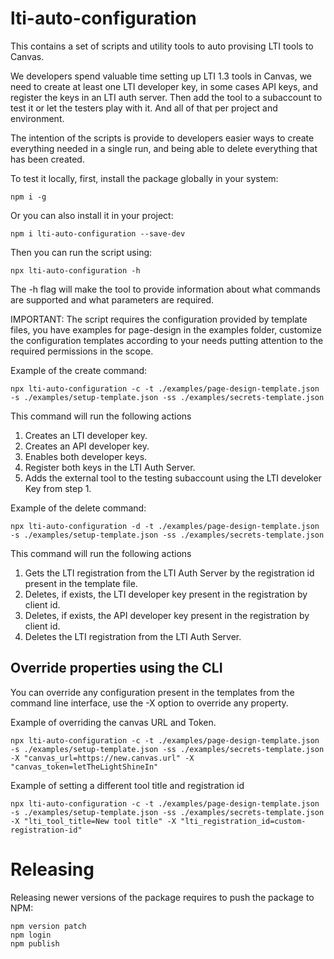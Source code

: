 # lti-auto-configuration
This contains a set of scripts and utility tools to auto provising LTI tools to Canvas.

We developers spend valuable time setting up LTI 1.3 tools in Canvas, we need to create at least one LTI developer key, in some cases API keys, and register the keys in an LTI auth server. Then add the tool to a subaccount to test it or let the testers play with it. And all of that per project and environment.

The intention of the scripts is provide to developers easier ways to create everything needed in a single run, and being able to delete everything that has been created.

To test it locally, first, install the package globally in your system:

```
npm i -g
```

Or you can also install it in your project:

```
npm i lti-auto-configuration --save-dev
```

Then you can run the script using:
```
npx lti-auto-configuration -h
```

The -h flag will make the tool to provide information about what commands are supported and what parameters are required.

IMPORTANT: The script requires the configuration provided by template files, you have examples for page-design in the examples folder, customize the configuration templates according to your needs putting attention to the required permissions in the scope.

Example of the create command:
```
npx lti-auto-configuration -c -t ./examples/page-design-template.json -s ./examples/setup-template.json -ss ./examples/secrets-template.json
```
This command will run the following actions
 1. Creates an LTI developer key.
 2. Creates an API developer key.
 3. Enables both developer keys.
 4. Register both keys in the LTI Auth Server.
 5. Adds the external tool to the testing subaccount using the LTI develoker Key from step 1.

Example of the delete command:
```
npx lti-auto-configuration -d -t ./examples/page-design-template.json -s ./examples/setup-template.json -ss ./examples/secrets-template.json
```
This command will run the following actions
 1. Gets the LTI registration from the LTI Auth Server by the registration id present in the template file.
 3. Deletes, if exists, the LTI developer key present in the registration by client id.
 3. Deletes, if exists, the API developer key present in the registration by client id.
 4. Deletes the LTI registration from the LTI Auth Server.

## Override properties using the CLI

You can override any configuration present in the templates from the command line interface, use the -X option to override any property.

Example of overriding the canvas URL and Token.
```
npx lti-auto-configuration -c -t ./examples/page-design-template.json -s ./examples/setup-template.json -ss ./examples/secrets-template.json -X "canvas_url=https://new.canvas.url" -X "canvas_token=letTheLightShineIn"
```

Example of setting a different tool title and registration id
```
npx lti-auto-configuration -c -t ./examples/page-design-template.json -s ./examples/setup-template.json -ss ./examples/secrets-template.json -X "lti_tool_title=New tool title" -X "lti_registration_id=custom-registration-id"
```

# Releasing

Releasing newer versions of the package requires to push the package to NPM:

```
npm version patch
npm login
npm publish
```
